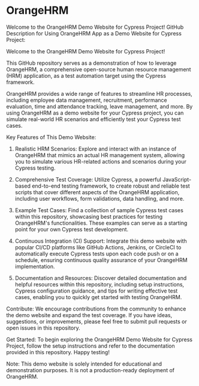 # OrangeHRM
Welcome to the OrangeHRM Demo Website for Cypress Project!
GitHub Description for Using OrangeHRM App as a Demo Website for Cypress Project:

Welcome to the OrangeHRM Demo Website for Cypress Project!

This GitHub repository serves as a demonstration of how to leverage OrangeHRM, a comprehensive open-source human resource management (HRM) application, as a test automation target using the Cypress framework.

OrangeHRM provides a wide range of features to streamline HR processes, including employee data management, recruitment, performance evaluation, time and attendance tracking, leave management, and more. By using OrangeHRM as a demo website for your Cypress project, you can simulate real-world HR scenarios and efficiently test your Cypress test cases.

Key Features of This Demo Website:
1. Realistic HRM Scenarios: Explore and interact with an instance of OrangeHRM that mimics an actual HR management system, allowing you to simulate various HR-related actions and scenarios during your Cypress testing.

2. Comprehensive Test Coverage: Utilize Cypress, a powerful JavaScript-based end-to-end testing framework, to create robust and reliable test scripts that cover different aspects of the OrangeHRM application, including user workflows, form validations, data handling, and more.

3. Example Test Cases: Find a collection of sample Cypress test cases within this repository, showcasing best practices for testing OrangeHRM's functionalities. These examples can serve as a starting point for your own Cypress test development.

4. Continuous Integration (CI) Support: Integrate this demo website with popular CI/CD platforms like GitHub Actions, Jenkins, or CircleCI to automatically execute Cypress tests upon each code push or on a schedule, ensuring continuous quality assurance of your OrangeHRM implementation.

5. Documentation and Resources: Discover detailed documentation and helpful resources within this repository, including setup instructions, Cypress configuration guidance, and tips for writing effective test cases, enabling you to quickly get started with testing OrangeHRM.

Contribute:
We encourage contributions from the community to enhance the demo website and expand the test coverage. If you have ideas, suggestions, or improvements, please feel free to submit pull requests or open issues in this repository.

Get Started:
To begin exploring the OrangeHRM Demo Website for Cypress Project, follow the setup instructions and refer to the documentation provided in this repository. Happy testing!

Note: This demo website is solely intended for educational and demonstration purposes. It is not a production-ready deployment of OrangeHRM.
